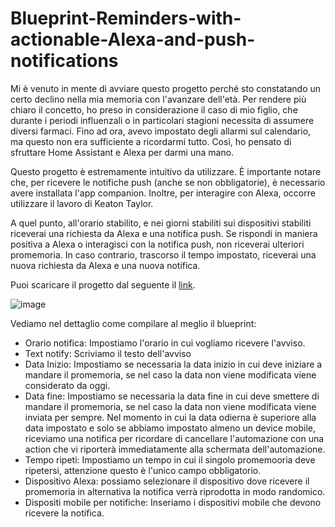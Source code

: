 # Blueprint-Reminders-with-actionable-Alexa-and-push-notifications


Mi è venuto in mente di avviare questo progetto perché sto constatando un certo declino nella mia memoria con l'avanzare dell'età. Per rendere più chiaro il concetto, ho preso in considerazione il caso di mio figlio, che durante i periodi influenzali o in particolari stagioni necessita di assumere diversi farmaci. Fino ad ora, avevo impostato degli allarmi sul calendario, ma questo non era sufficiente a ricordarmi tutto. Così, ho pensato di sfruttare Home Assistant e Alexa per darmi una mano.

Questo progetto è estremamente intuitivo da utilizzare. È importante notare che, per ricevere le notifiche push (anche se non obbligatorie), è necessario avere installata l'app companion. Inoltre, per interagire con Alexa, occorre utilizzare il lavoro di Keaton Taylor.

A quel punto, all'orario stabilito, e nei giorni stabiliti sui dispositivi stabiliti riceverai una richiesta da Alexa e una notifica push. Se rispondi in maniera positiva a Alexa o interagisci con la notifica push, non riceverai ulteriori promemoria. In caso contrario, trascorso il tempo impostato, riceverai una nuova richiesta da Alexa e una nuova notifica.

Puoi scaricare il progetto dal seguente il [link](https://community.home-assistant.io/t/reminders-with-actionable-alexa-and-push-notifications/723979). 

![image](https://github.com/Home-Assistant-Pro-Team/Blueprint-Reminders-with-actionable-Alexa-and-push-notifications/assets/62516592/4f72d1cc-46cb-41ed-a65b-0bc0d6f77795)


Vediamo nel dettaglio come compilare al meglio il blueprint:

- Orario notifica: Impostiamo l'orario in cui vogliamo ricevere l'avviso.
- Text notify: Scriviamo il testo dell'avviso
- Data Inizio: Impostiamo se necessaria la data inizio in cui deve iniziare a mandare il promemoria, se nel caso la data non viene modificata viene considerato da oggi.
- Data fine: Impostiamo se necessaria la data fine in cui deve smettere di mandare il promemoria, se nel caso la data non viene modificata viene inviata per sempre. Nel momento in cui la data odierna è superiore alla data impostato e solo se abbiamo impostato almeno un device mobile, riceviamo una notifica per ricordare di cancellare l'automazione con una action che vi riporterà immediatamente alla schermata dell'automazione.
- Tempo ripeti: Impostiamo un tempo in cui il singolo promemooria deve ripetersi, attenzione questo è l'unico campo obbligatorio.
- Dispositivo Alexa: possiamo selezionare il dispositivo dove ricevere il promemoria in alternativa la notifica verrà riprodotta in modo randomico.
- Dispositi mobile per notifiche: Inseriamo i dispositivi mobile che devono ricevere la notifica. 
